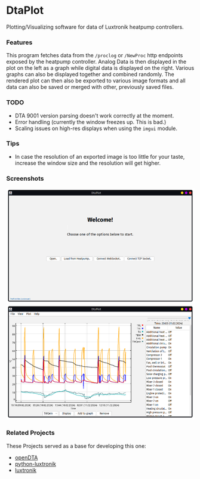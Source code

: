 # DtaPlot

Plotting/Visualizing software for data of 
Luxtronik heatpump controllers.

### Features

This program fetches data from the `/proclog` or `/NewProc` http endpoints
exposed by the heatpump controller.
Analog Data is then displayed in the plot on the left as a graph
while digital data is displayed on the right. Various
graphs can also be displayed together and combined randomly.
The rendered plot can then also be exported to various image
formats and all data can also be saved or merged with other,
previously saved files.

### TODO

- DTA 9001 version parsing doesn't work correctly at the moment.
- Error handling (currently the window freezes up. This is bad.)
- Scaling issues on high-res displays when using the `imgui` module.

### Tips

- In case the resolution of an exported image is too little
for your taste, increase the window size and the resolution will get
higher.

### Screenshots

![Screenshot of the Welcome Page](assets/welcome.png)
![Screenshot of displayed graphs](assets/graphs.png)

### Related Projects

These Projects served as a base for developing this one:

- [openDTA](https://sourceforge.net/projects/opendta/)
- [python-luxtronik](https://github.com/Bouni/python-luxtronik/)
- [luxtronik](https://github.com/Bouni/luxtronik)
